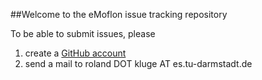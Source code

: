 ##Welcome to the eMoflon issue tracking repository

To be able to submit issues, please 

1. create a [GitHub account](https://github.com/join)
2. send a mail to roland DOT kluge AT es.tu-darmstadt.de
